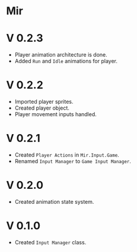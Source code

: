 # Mir

# V 0.2.3
- Player animation architecture is done.
- Added `Run` and `Idle` animations for player.
# V 0.2.2
- Imported player sprites.
- Created player object.
- Player movement inputs handled.
# V 0.2.1
- Created `Player Actions` in `Mir.Input.Game`.
- Renamed `Input Manager` to `Game Input Manager`.
# V 0.2.0
- Created animation state system.
# V 0.1.0
- Created `Input Manager` class.

